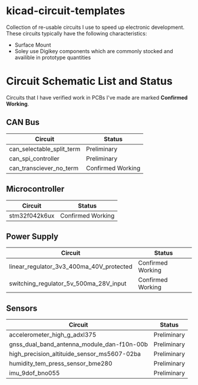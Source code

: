# kicad-circuit-templates
Collection of re-usable circuits I use to speed up electronic development. These circuits typically have the following characteristics:
- Surface Mount
- Soley use Digikey components which are commonly stocked and availible in prototype quantities

# Circuit Schematic List and Status

Circuits that I have verified work in PCBs I've made are marked **Confirmed Working**.

## CAN Bus

| Circuit     | Status |
| ----------- | ----------- |
| can_selectable_split_term      | Preliminary       |
| can_spi_controller   | Preliminary        |
| can_transciever_no_term      | Confirmed Working       |

## Microcontroller

| Circuit     | Status |
| ----------- | ----------- |
| stm32f042k6ux      | Confirmed Working       |

## Power Supply

| Circuit     | Status |
| ----------- | ----------- |
| linear_regulator_3v3_400ma_40V_protected      | Confirmed Working       |
| switching_regulator_5v_500ma_28V_input   | Confirmed Working        |

## Sensors

| Circuit     | Status |
| ----------- | ----------- |
| accelerometer_high_g_adxl375      | Preliminary       |
| gnss_dual_band_antenna_module_dan-f10n-00b   | Preliminary        |
| high_precision_altituide_sensor_ms5607-02ba      | Preliminary       |
| humidity_tem_press_sensor_bme280   | Preliminary        |
| imu_9dof_bno055   | Preliminary        |